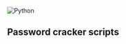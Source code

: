 ![Python](https://img.shields.io/badge/python-3670A0?style=for-the-badge&logo=python&logoColor=ffdd54)
## Password cracker scripts
